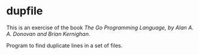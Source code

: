 # dupfile

This is an exercise of the book _The Go Programming Language,
by Alan A. A. Donovan and Brian Kernighan_.

Program to find duplicate lines in a set of files.
